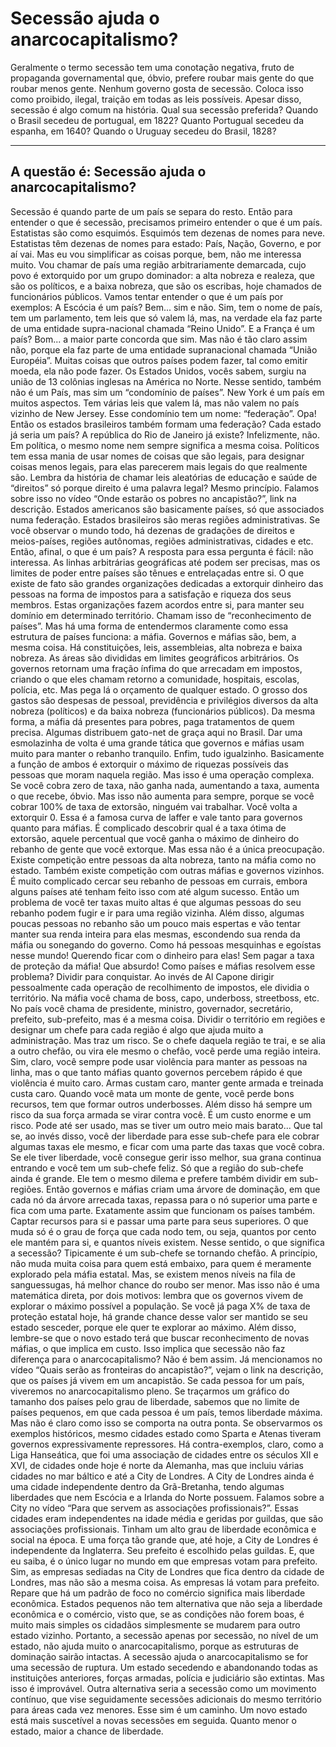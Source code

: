 # Secessão ajuda o anarcocapitalismo?

Geralmente o termo secessão tem uma conotação negativa, fruto de propaganda governamental que, óbvio, prefere roubar mais gente do que roubar menos gente.
Nenhum governo gosta de secessão.
Coloca isso como proibido, ilegal, traição em todas as leis possíveis.
Apesar disso, secessão é algo comum na história.
Qual sua secessão preferida?
Quando o Brasil secedeu de portugual, em 1822?
Quanto Portugual secedeu da espanha, em 1640?
Quando o Uruguay secedeu do Brasil, 1828?

---
A questão é:
Secessão ajuda o anarcocapitalismo?
---

Secessão é quando parte de um país se separa do resto.
Então para entender o que é secessão, precisamos primeiro entender o que é um país.
Estatistas são como esquimós. Esquimós tem dezenas de nomes para neve. Estatistas têm dezenas de nomes para estado: País, Nação, Governo, e por aí vai.
Mas eu vou simplificar as coisas porque, bem, não me interessa muito.
Vou chamar de país uma região arbitrariamente demarcada,
cujo povo é extorquido por um grupo dominador: a alta nobreza e realeza, que são os políticos,
e a baixa nobreza, que são os escribas, hoje chamados de funcionários públicos.
Vamos tentar entender o que é um país por exemplos:
A Escócia é um país? Bem... sim e não. Sim, tem o nome de país, tem um parlamento, tem leis que só valem lá, mas, na verdade ela faz parte de uma entidade supra-nacional chamada “Reino Unido”.
E a França é um país? Bom... a maior parte concorda que sim. Mas não é tão claro assim não, porque ela faz parte de uma entidade supranacional chamada “União Européia”.
Muitas coisas que outros países podem fazer, tal como emitir moeda, ela não pode fazer.
Os Estados Unidos, vocês sabem, surgiu na união de 13 colônias inglesas na América no Norte. Nesse sentido, também não é um País, mas sim um “condomínio de países”.
New York é um país em muitos aspectos.
Tem várias leis que valem lá, mas não valem no país vizinho de New Jersey.
Esse condomínio tem um nome: “federação”.
Opa! Então os estados brasileiros também formam uma federação? Cada estado já seria um país? A república do Rio de Janeiro já existe?
Infelizmente, não.
Em política, o mesmo nome nem sempre significa a mesma coisa.
Políticos tem essa mania de usar nomes de coisas que são legais, para designar coisas menos legais, para elas parecerem mais legais do que realmente são.
Lembra da história de chamar leis aleatórias de educação e saúde de “direitos” só porque direito é uma palavra legal? Mesmo princípio.
Falamos sobre isso no vídeo “Onde estarão os pobres no ancapistão?”, link na descrição.
Estados americanos são basicamente países, só que associados numa federação. Estados brasileiros são meras regiões administrativas.
Se você observar o mundo todo, há dezenas de gradações de direitos e meios-países, regiões autônomas, regiões administrativas, cidades e etc.
Então, afinal, o que é um país?
A resposta para essa pergunta é fácil: não interessa.
As linhas arbitrárias geográficas até podem ser precisas, mas os limites de poder entre países são tênues e entrelaçadas entre si.
O que existe de fato são grandes organizações dedicadas a extorquir dinheiro das pessoas na forma de impostos para a satisfação e riqueza dos seus membros.
Estas organizações fazem acordos entre si, para manter seu domínio em determinado território.
Chamam isso de “reconhecimento de países”.
Mas há uma forma de entendermos claramente como essa estrutura de países funciona: a máfia.
Governos e máfias são, bem, a mesma coisa. Há constituições, leis, assembleias, alta nobreza e baixa nobreza. As áreas são divididas em limites geográficos arbitrários.
Os governos retornam uma fração ínfima do que arrecadam em impostos, criando o que eles chamam retorno a comunidade, hospitais, escolas, polícia, etc.
Mas pega lá o orçamento de qualquer estado. O grosso dos gastos são despesas de pessoal, previdência e privilégios diversos da alta nobreza (políticos) e da baixa nobreza (funcionários públicos).
Da mesma forma, a máfia dá presentes para pobres, paga tratamentos de quem precisa. Algumas distribuem gato-net de graça aqui no Brasil.
Dar uma esmolazinha de volta é uma grande tática que governos e máfias usam muito para manter o rebanho tranquilo.
Enfim, tudo igualzinho.
Basicamente a função de ambos é extorquir o máximo de riquezas possíveis das pessoas que moram naquela região.
Mas isso é uma operação complexa.
Se você cobra zero de taxa, não ganha nada, aumentando a taxa, aumenta o que recebe, óbvio.
Mas isso não aumenta para sempre, porque se você cobrar 100% de taxa de extorsão, ninguém vai trabalhar. Você volta a extorquir 0.
Essa é a famosa curva de laffer e vale tanto para governos quanto para máfias.
É complicado descobrir qual é a taxa ótima de extorsão, aquele percentual que você ganha o máximo de dinheiro do rebanho de gente que você extorque.
Mas essa não é a única preocupação.
Existe competição entre pessoas da alta nobreza, tanto na máfia como no estado.
Também existe competição com outras máfias e governos vizinhos.
É muito complicado cercar seu rebanho de pessoas em currais, embora alguns países até tenham feito isso com até algum sucesso.
Então um problema de você ter taxas muito altas é que algumas pessoas do seu rebanho podem fugir e ir para uma região vizinha.
Além disso, algumas poucas pessoas no rebanho são um pouco mais espertas e vão tentar manter sua renda inteira para elas mesmas, escondendo sua renda da máfia ou sonegando do governo.
Como há pessoas mesquinhas e egoístas nesse mundo! Querendo ficar com o dinheiro para elas! Sem pagar a taxa de proteção da máfia! Que absurdo!
Como países e máfias resolvem esse problema? Dividir para conquistar.
Ao invés de Al Capone dirigir pessoalmente cada operação de recolhimento de impostos, ele dividia o território.
Na máfia você chama de boss, capo, underboss, streetboss, etc.
No país você chama de presidente, ministro, governador, secretário, prefeito, sub-prefeito, mas é a mesma coisa.
Dividir o território em regiões e designar um chefe para cada região é algo que ajuda muito a administração. Mas traz um risco.
Se o chefe daquela região te trai, e se alia a outro chefão, ou vira ele mesmo o chefão, você perde uma região inteira.
Sim, claro, você sempre pode usar violência para manter as pessoas na linha, mas o que tanto máfias quanto governos percebem rápido é que violência é muito caro.
Armas custam caro, manter gente armada e treinada custa caro. Quando você mata um monte de gente, você perde bons recursos, tem que formar outros underbosses.
Além disso há sempre um risco da sua força armada se virar contra você. É um custo enorme e um risco. Pode até ser usado, mas se tiver um outro meio mais barato...
Que tal se, ao invés disso, você der liberdade para esse sub-chefe para ele cobrar algumas taxas ele mesmo, e ficar com uma parte das taxas que você cobra.
Se ele tiver liberdade, você consegue gerir isso melhor, sua grana continua entrando e você tem um sub-chefe feliz.
Só que a região do sub-chefe ainda é grande. Ele tem o mesmo dilema e prefere também dividir em sub-regiões.
Então governos e máfias criam uma árvore de dominação, em que cada nó da árvore arrecada taxas, repassa para o nó superior uma parte e fica com uma parte.
Exatamente assim que funcionam os países também.
Captar recursos para si e passar uma parte para seus superiores.
O que muda só é o grau de força que cada nodo tem, ou seja, quantos por cento ele mantém para si, e quantos níveis existem.
Nesse sentido, o que significa a secessão? Tipicamente é um sub-chefe se tornando chefão.
A princípio, não muda muita coisa para quem está embaixo, para quem é meramente explorado pela máfia estatal.
Mas, se existem menos níveis na fila de sanguessugas, há melhor chance do roubo ser menor.
Mas isso não é uma matemática direta, por dois motivos: lembra que os governos vivem de explorar o máximo possível a população.
Se você já paga X% de taxa de proteção estatal hoje, há grande chance desse valor ser mantido se seu estado sesceder, porque ele quer te explorar ao máximo.
Além disso, lembre-se que o novo estado terá que buscar reconhecimento de novas máfias, o que implica em custo.
Isso implica que secessão não faz diferença para o anarcocapitalismo?
Não é bem assim.
Já mencionamos no vídeo “Quais serão as fronteiras do ancapistão?”, vejam o link na descrição, que os países já vivem em um ancapistão.
Se cada pessoa for um país, viveremos no anarcocapitalismo pleno.
Se traçarmos um gráfico do tamanho dos países pelo grau de liberdade, sabemos que no limite de países pequenos, em que cada pessoa é um país, temos liberdade máxima.
Mas não é claro como isso se comporta na outra ponta.
Se observarmos os exemplos históricos, mesmo cidades estado como Sparta e Atenas tiveram governos expressivamente repressores.
Há contra-exemplos, claro, como a Liga Hanseática, que foi uma associação de cidades entre os séculos XII e XVI, de cidades onde hoje é norte da Alemanha, mas que incluiu várias cidades no mar báltico e até a City de Londres.
A City de Londres ainda é uma cidade independente dentro da Grã-Bretanha, tendo algumas liberdades que nem Escócia e a Irlanda do Norte possuem.
Falamos sobre a City no vídeo “Para que servem as associações profissionais?”.
Essas cidades eram independentes na idade média e geridas por guildas, que são associações profissionais. Tinham um alto grau de liberdade econômica e social na época.
E uma força tão grande que, até hoje, a City de Londres é independente da Inglaterra.
Seu prefeito é escolhido pelas guildas. E, que eu saiba, é o único lugar no mundo em que empresas votam para prefeito.
Sim, as empresas sediadas na City de Londres que fica dentro da cidade de Londres, mas não são a mesma coisa. As empresas lá votam para prefeito.
Repare que há um padrão de foco no comércio significa mais liberdade econômica.
Estados pequenos não tem alternativa que não seja a liberdade econômica e o comércio, visto que, se as condições não forem boas, é muito mais simples os cidadãos simplesmente se mudarem para outro estado vizinho.
Portanto, a secessão apenas por secessão, no nível de um estado, não ajuda muito o anarcocapitalismo, porque as estruturas de dominação sairão intactas.
A secessão ajuda o anarcocapitalismo se for uma secessão de ruptura.
Um estado secedendo e abandonando todas as instituições anteriores, forças armadas, polícia e judiciário são extintas. Mas isso é improvável.
Outra alternativa seria a secessão como um movimento contínuo, que vise seguidamente secessões adicionais do mesmo território para áreas cada vez menores.
Esse sim é um caminho.
Um novo estado está mais suscetível a novas secessões em seguida.
Quanto menor o estado, maior a chance de liberdade.
